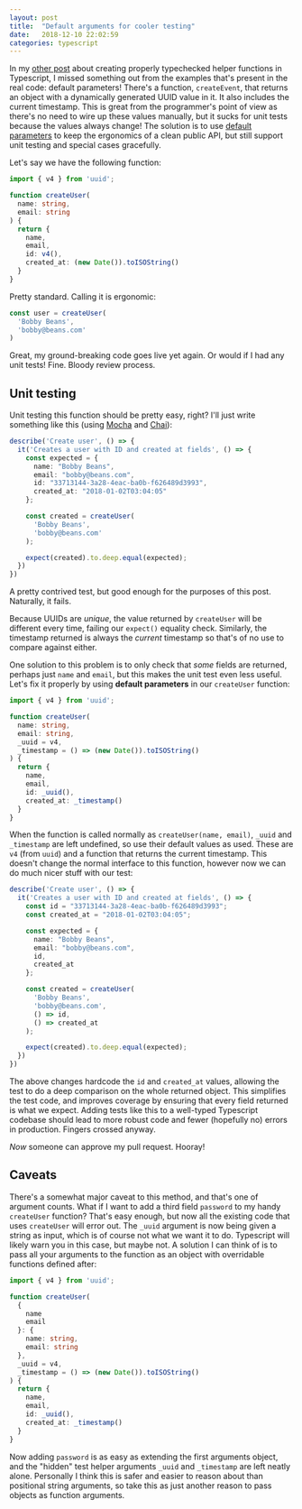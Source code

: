 ```yaml
---
layout: post
title:  "Default arguments for cooler testing"
date:   2018-12-10 22:02:59
categories: typescript
---
```


In my [other post](/typescript/2018/12/10/typechecking-helper-functions-in-typescript.html) about creating properly typechecked helper functions in Typescript, I missed something out from the examples that's present in the real code: default parameters! There's a function, `createEvent`, that returns an object with a dynamically generated UUID value in it. It also includes the current timestamp. This is great from the programmer's point of view as there's no need to wire up these values manually, but it sucks for unit tests because the values always change! The solution is to use [default parameters](https://developer.mozilla.org/en-US/docs/Web/JavaScript/Reference/Functions/Default_parameters) to keep the ergonomics of a clean public API, but still support unit testing and special cases gracefully.

Let's say we have the following function:

```typescript
import { v4 } from 'uuid';

function createUser(
  name: string, 
  email: string
) {
  return {
    name,
    email,
    id: v4(),
    created_at: (new Date()).toISOString()
  }
}
```

Pretty standard. Calling it is ergonomic:

```typescript
const user = createUser(
  'Bobby Beans',
  'bobby@beans.com'
)
```

Great, my ground-breaking code goes live yet again. Or would if I had any unit tests! Fine. Bloody review process.

## Unit testing

Unit testing this function should be pretty easy, right? I'll just write something like this (using [Mocha](https://mochajs.org/) and [Chai](https://www.chaijs.com/)):

```typescript
describe('Create user', () => {
  it('Creates a user with ID and created at fields', () => {
    const expected = {
      name: "Bobby Beans",
      email: "bobby@beans.com",
      id: "33713144-3a28-4eac-ba0b-f626489d3993",
      created_at: "2018-01-02T03:04:05"
    };

    const created = createUser(
      'Bobby Beans',
      'bobby@beans.com'
    );

    expect(created).to.deep.equal(expected);
  })
})
```

A pretty contrived test, but good enough for the purposes of this post. Naturally, it fails.

Because UUIDs are _unique_, the value returned by `createUser` will be different every time, failing our `expect()` equality check. Similarly, the timestamp returned is always the _current_ timestamp so that's of no use to compare against either.

One solution to this problem is to only check that _some_ fields are returned, perhaps just `name` and `email`, but this makes the unit test even less useful. Let's fix it properly by using **default parameters** in our `createUser` function:

```typescript
import { v4 } from 'uuid';

function createUser(
  name: string, 
  email: string,
  _uuid = v4,
  _timestamp = () => (new Date()).toISOString()
) {
  return {
    name,
    email,
    id: _uuid(),
    created_at: _timestamp()
  }
}
```

When the function is called normally as `createUser(name, email)`, `_uuid` and `_timestamp` are left undefined, so use their default values as used. These are `v4` (from `uuid`) and a function that returns the current timestamp. This doesn't change the normal interface to this function, however now we can do much nicer stuff with our test:

```typescript
describe('Create user', () => {
  it('Creates a user with ID and created at fields', () => {
    const id = "33713144-3a28-4eac-ba0b-f626489d3993";
    const created_at = "2018-01-02T03:04:05";

    const expected = {
      name: "Bobby Beans",
      email: "bobby@beans.com",
      id,
      created_at
    };

    const created = createUser(
      'Bobby Beans',
      'bobby@beans.com',
      () => id,
      () => created_at
    );

    expect(created).to.deep.equal(expected);
  })
})
```

The above changes hardcode the `id` and `created_at` values, allowing the test to do a deep comparison on the whole returned object. This simplifies the test code, and improves coverage by ensuring that every field returned is what we expect. Adding tests like this to a well-typed Typescript codebase should lead to more robust code and fewer (hopefully no) errors in production. Fingers crossed anyway.

_Now_ someone can approve my pull request. Hooray!

## Caveats

There's a somewhat major caveat to this method, and that's one of argument counts. What if I want to add a third field `password` to my handy `createUser` function? That's easy enough, but now all the existing code that uses `createUser` will error out. The `_uuid` argument is now being given a string as input, which is of course not what we want it to do. Typescript will likely warn you in this case, but maybe not. A solution I can think of is to pass all your arguments to the function as an object with overridable functions defined after:

```typescript
import { v4 } from 'uuid';

function createUser(
  {
    name 
    email
  }: { 
    name: string,
    email: string
  },
  _uuid = v4,
  _timestamp = () => (new Date()).toISOString()
) {
  return {
    name,
    email,
    id: _uuid(),
    created_at: _timestamp()
  }
}
```

Now adding `password` is as easy as extending the first arguments object, and the "hidden" test helper arguments `_uuid` and `_timestamp` are left neatly alone. Personally I think this is safer and easier to reason about than positional string arguments, so take this as just another reason to pass objects as function arguments.